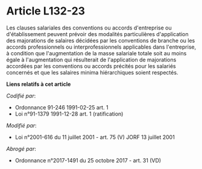 # Article L132-23

Les clauses salariales des conventions ou accords d'entreprise ou d'établissement peuvent prévoir des modalités particulières
d'application des majorations de salaires décidées par les conventions de branche ou les accords professionnels ou
interprofessionnels applicables dans l'entreprise, à condition que l'augmentation de la masse salariale totale soit au moins
égale à l'augmentation qui résulterait de l'application de majorations accordées par les conventions ou accords précités pour
les salariés concernés et que les salaires minima hiérarchiques soient respectés.

**Liens relatifs à cet article**

_Codifié par_:

  - Ordonnance 91-246 1991-02-25 art. 1
  - Loi n°91-1379 1991-12-28 art. 1 (ratification)

_Modifié par_:

  - Loi n°2001-616 du 11 juillet 2001 - art. 75 (V) JORF 13 juillet 2001

_Abrogé par_:

  - Ordonnance n°2017-1491 du 25 octobre 2017 - art. 31 (VD)

